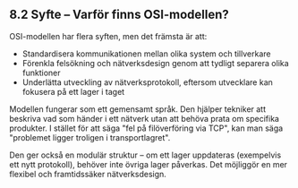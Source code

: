 ## 8.2 Syfte – Varför finns OSI-modellen?

OSI-modellen har flera syften, men det främsta är att:

- Standardisera kommunikationen mellan olika system och tillverkare
- Förenkla felsökning och nätverksdesign genom att tydligt separera olika funktioner
- Underlätta utveckling av nätverksprotokoll, eftersom utvecklare kan fokusera på ett lager i taget

Modellen fungerar som ett gemensamt språk. Den hjälper tekniker att beskriva vad som händer i ett nätverk utan att behöva prata om specifika produkter. I stället för att säga "fel på filöverföring via TCP", kan man säga "problemet ligger troligen i transportlagret".

Den ger också en modulär struktur – om ett lager uppdateras (exempelvis ett nytt protokoll), behöver inte övriga lager påverkas. Det möjliggör en mer flexibel och framtidssäker nätverksdesign.
